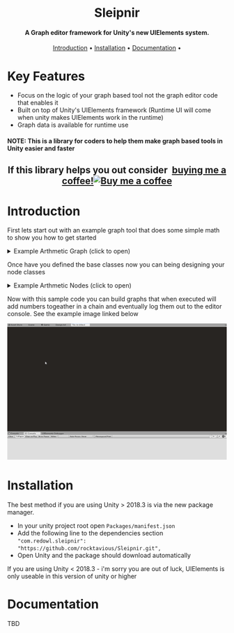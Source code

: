 <h1 align="center">Sleipnir</h1>
<h4 align="center">A Graph editor framework for Unity's new UIElements system.</h4>

<p align="center">
    <a href="#introduction">Introduction</a> •
    <a href="#installation">Installation</a> •
    <a href="#documentation">Documentation</a> •
</p>

# Key Features

* Focus on the logic of your graph based tool not the graph editor code that enables it
* Built on top of Unity's UIElements framework (Runtime UI will come when unity makes UIElements work in the runtime)
* Graph data is available for runtime use

#### NOTE: This is a library for coders to help them make graph based tools in Unity easier and faster

<h2 align="center">
	If this library helps you out consider 
<link href="https://fonts.googleapis.com/css?family=Lato&subset=latin,latin-ext" rel="stylesheet"><a class="bmc-button" target="_blank" href="https://www.buymeacoffee.com/hu2HD8AkM"><span style="margin-left:5px">buying me a coffee!</span><img src="https://www.buymeacoffee.com/assets/img/BMC-btn-logo.svg" alt="Buy me a coffee"></a>	
</h2>

# Introduction

First lets start out with an example graph tool that does some simple math to show you how to get started

<details>
  <summary>Example Arthmetic Graph (click to open)</summary><p>

First you must define a base node all your nodes will inhert from and a graph class for those nodes

```cs
using RedOwl.GraphFramework;

namespace RedOwl.Demo
{
	public abstract class DemoNode : Node {}
}
```

```cs
using RedOwl.GraphFramework;

namespace RedOwl.Demo
{
	[CreateAssetMenu(menuName="Demo/Graph", fileName="Graph")]
	public class DemoGraph : Graph<DemoNode> {}
}
```

</p></details>

Once have you defined the base classes now you can being designing your node classes

<details>
  <summary>Example Arthmetic Nodes (click to open)</summary><p>

```cs
using RedOwl.GraphFramework;

namespace RedOwl.Demo
{
    public class ValueNode : DemoNode
    {
        public OutputPort<float> Value = new OutputPort<float>(1f);
    }
}
```

```cs
using RedOwl.GraphFramework;

namespace RedOwl.Demo
{
    public class AdditionNode : DemoNode
    {
        public float factor;

        public InOutPort<float> Data = new InOutPort<float>();

        public override void OnExecute()
        {
            Data.value += factor;
        }
    }
}
```

```cs
using RedOwl.GraphFramework;

namespace RedOwl.Demo
{
    public class MultiplyNode : DemoNode
    {
        public float factor;

        public InOutPort<float> Data = new InOutPort<float>();

        public override void OnExecute()
        {
            Data.value *= factor;
        }
    }
}
```

```cs
using RedOwl.GraphFramework;

namespace RedOwl.Demo
{
    public class DebugNode : DemoNode
    {
        public InputPort<string> Data = new InputPort<string>();

        public override void OnExecute()
        {
            Debug.Log(Data.value);
        }
    }
}
```

</p></details>

Now with this sample code you can build graphs that when executed will add numbers togeather in a chain and eventually log them out to the editor console.  See the example image linked below

![Demo](./Demo.gif)

# Installation

The best method if you are using Unity > 2018.3 is via the new package manager.

- In your unity project root open `Packages/manifest.json`
- Add the following line to the dependencies section `"com.redowl.sleipnir": "https://github.com/rocktavious/Sleipnir.git",`
- Open Unity and the package should download automatically

If you are using Unity < 2018.3 - i'm sorry you are out of luck, UIElements is only useable in this version of unity or higher

# Documentation

TBD
